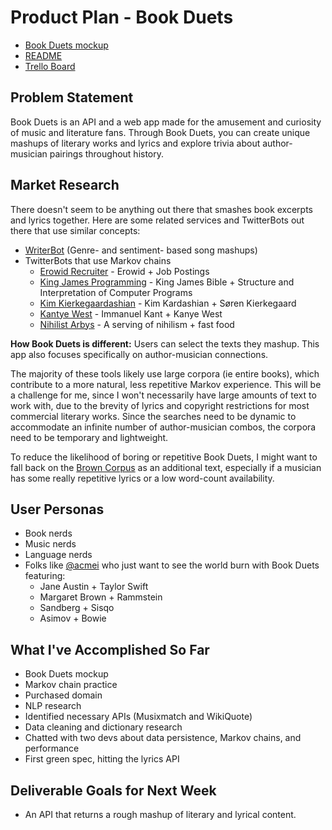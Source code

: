 # Product Plan - Book Duets

- [Book Duets mockup](https://github.com/lorainekv/book-duets-api/blob/master/bookduets_mockup.pdf)
- [README](https://github.com/lorainekv/book-duets-api/blob/master/README.md)
- [Trello Board](https://trello.com/b/KVisYYDj/book-duets-capstone)

## Problem Statement
Book Duets is an API and a web app made for the amusement and curiosity of music and literature fans. Through Book Duets, you can create unique mashups of literary works and lyrics and explore trivia about author-musician pairings throughout history.

## Market Research
There doesn't seem to be anything out there that smashes book excerpts and lyrics together. Here are some related services and TwitterBots out there that use similar concepts:
-  [WriterBot](http://writerbot.com/lyrics) (Genre- and sentiment- based song mashups)
- TwitterBots that use Markov chains
  - [Erowid Recruiter](https://twitter.com/erowidrecruiter) - Erowid + Job Postings
  - [King James Programming](https://twitter.com/kjv_programming) - King James Bible + Structure and Interpretation of Computer Programs
  - [Kim Kierkegaardashian](https://twitter.com/KimKierkegaard) - Kim Kardashian + Søren Kierkegaard
  - [Kantye West](https://twitter.com/KantyeW) - Immanuel Kant + Kanye West
  - [Nihilist Arbys](https://twitter.com/nihilist_arbys) - A serving of nihilism + fast food


**How Book Duets is different:** Users can select the texts they mashup. This app also focuses specifically on author-musician connections.

The majority of these tools likely use large corpora (ie entire books), which contribute to a more natural, less repetitive Markov experience. This will be a challenge for me, since I won't necessarily have large amounts of text to work with, due to the brevity of lyrics and copyright restrictions for most commercial literary works. Since the searches need to be dynamic to accommodate an infinite number of author-musician combos, the corpora need to be temporary and lightweight.

To reduce the likelihood of boring or repetitive Book Duets, I might want to fall back on the [Brown Corpus](https://en.wikipedia.org/wiki/Brown_Corpus) as an additional text, especially if a musician has some really repetitive lyrics or a low word-count availability.  

## User Personas

  - Book nerds
  - Music nerds
  - Language nerds
  - Folks like [@acmei](https://github.com/acmei) who just want to see the world burn with Book Duets featuring:
    - Jane Austin + Taylor Swift
    - Margaret Brown + Rammstein
    - Sandberg + Sisqo
    - Asimov + Bowie

## What I've Accomplished So Far
  - Book Duets mockup
  - Markov chain practice
  - Purchased domain
  - NLP research
  - Identified necessary APIs (Musixmatch and WikiQuote)
  - Data cleaning and dictionary research
  - Chatted with two devs about data persistence, Markov chains, and performance
  - First green spec, hitting the lyrics API


## Deliverable Goals for Next Week
  - An API that returns a rough mashup of literary and lyrical content.
